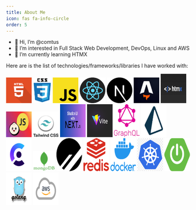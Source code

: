 ```yaml
---
title: About Me
icon: fas fa-info-circle
order: 5
---
```


- 👋 Hi, I’m @comtus
- 👀 I’m interested in Full Stack Web Development, DevOps, Linux and AWS
- 🌱 I’m currently learning HTMX

Here are is the list of technologies/frameworks/libraries I have worked with:

<div>
    <img src="/assets/images/thunbmails/html.png" width=70px height=70px title="HTML">
    <img src="/assets/images/thunbmails/css.png" width=50px height=70px title="CSS">
    <img src="/assets/images/thunbmails/javascript.webp" width=70px height=70px title="Javascript">
    <img src="/assets/images/thunbmails/logo-react-icon.png" width=70px height=70px title="React JS"> 
    <img src="/assets/images/thunbmails/next-js-icon.png" width=70px height=70px title="Next JS">
    <img src="/assets/images/thunbmails/astro-logo.jpg" width=70px height=70px title="Astro JS">
    <img src="/assets/images/thunbmails/htmx-icon.jpeg" width=70px height=80px title="HTMX">
      <img src="/assets/images/thunbmails/bunjs-icon.jpeg" width=70px height=70px title="BUN JS">
    <img src="/assets/images/thunbmails/tailwindcss-icon.webp" width=70px height=70px title="Tailwind CSS">
    <img src="/assets/images/thunbmails/nextjs-shadcn-ui.jpg" width=70px height=90px title="Shadcn UI">
    <img src="/assets/images/thunbmails/vite-icon.png" width=70px height=90px title="Vite JS">
    <img src="/assets/images/thunbmails/graphql-icon.png" width=70px height=90px title="GraphQL">
    <img src="/assets/images/thunbmails/prisma-icon.png" width=70px height=90px title="Prisma ORM" >
    <img src="/assets/images/thunbmails/clerk-icon.webp" width=70px height=90px title="Clerk Authz/n">
     <img src="/assets/images/thunbmails/mongodb-icon.png" width=60px height=55px title="MongoDB">
    <img src="/assets/images/thunbmails/planetscale-icon.png" width=70px height=90px title="MySQL">
    <img src="/assets/images/thunbmails/redis-icon.png" width=70px height=90px title="REDIS">
    <img src="/assets/images/thunbmails/docker-icon.png" width=70px height=90px title="Docker">
    <img src="/assets/images/thunbmails/k8s-icon.png" width=70px height=90px title="Kubernetes">
    <img src="/assets/images/thunbmails/spring-boot-logo.png" width=70px height=90px title="Spring Boot">
    <img src="/assets/images/thunbmails/golang-icon.png" width=70px height=90px title="GO Lang">
    <img src="/assets/images/thunbmails/aws-icon.png" width=70px height=90px title="AWS">
</div>
